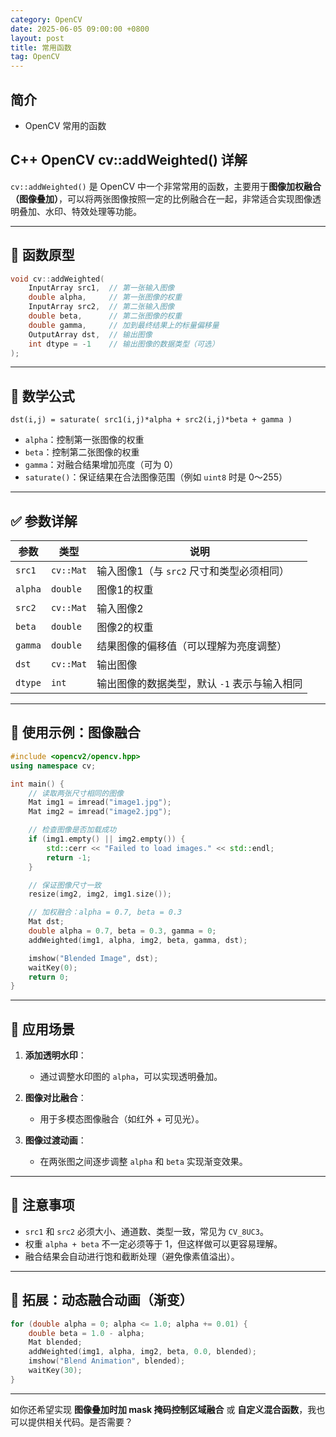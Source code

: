 ```yaml
---
category: OpenCV
date: 2025-06-05 09:00:00 +0800
layout: post
title: 常用函数
tag: OpenCV
---
```

## 简介

+ OpenCV 常用的函数

<!--more-->

## C++ OpenCV cv::addWeighted() 详解

`cv::addWeighted()` 是 OpenCV 中一个非常常用的函数，主要用于**图像加权融合（图像叠加）**，可以将两张图像按照一定的比例融合在一起，非常适合实现图像透明叠加、水印、特效处理等功能。

---

## 🧠 函数原型

```cpp
void cv::addWeighted(
    InputArray src1,  // 第一张输入图像
    double alpha,     // 第一张图像的权重
    InputArray src2,  // 第二张输入图像
    double beta,      // 第二张图像的权重
    double gamma,     // 加到最终结果上的标量偏移量
    OutputArray dst,  // 输出图像
    int dtype = -1    // 输出图像的数据类型（可选）
);
```

---

## 📘 数学公式

`dst(i,j) = saturate( src1(i,j)*alpha + src2(i,j)*beta + gamma )`

* `alpha`：控制第一张图像的权重
* `beta`：控制第二张图像的权重
* `gamma`：对融合结果增加亮度（可为 0）
* `saturate()`：保证结果在合法图像范围（例如 `uint8` 时是 0～255）

---

## ✅ 参数详解

| 参数      | 类型        | 说明                        |
| ------- | --------- | ------------------------- |
| `src1`  | `cv::Mat` | 输入图像1（与 `src2` 尺寸和类型必须相同） |
| `alpha` | `double`  | 图像1的权重                    |
| `src2`  | `cv::Mat` | 输入图像2                     |
| `beta`  | `double`  | 图像2的权重                    |
| `gamma` | `double`  | 结果图像的偏移值（可以理解为亮度调整）       |
| `dst`   | `cv::Mat` | 输出图像                      |
| `dtype` | `int`     | 输出图像的数据类型，默认 `-1` 表示与输入相同 |

---

## 🎯 使用示例：图像融合

```cpp
#include <opencv2/opencv.hpp>
using namespace cv;

int main() {
    // 读取两张尺寸相同的图像
    Mat img1 = imread("image1.jpg");
    Mat img2 = imread("image2.jpg");

    // 检查图像是否加载成功
    if (img1.empty() || img2.empty()) {
        std::cerr << "Failed to load images." << std::endl;
        return -1;
    }

    // 保证图像尺寸一致
    resize(img2, img2, img1.size());

    // 加权融合：alpha = 0.7, beta = 0.3
    Mat dst;
    double alpha = 0.7, beta = 0.3, gamma = 0;
    addWeighted(img1, alpha, img2, beta, gamma, dst);

    imshow("Blended Image", dst);
    waitKey(0);
    return 0;
}
```

---

## 🧪 应用场景

1. **添加透明水印**：

   * 通过调整水印图的 `alpha`，可以实现透明叠加。
2. **图像对比融合**：

   * 用于多模态图像融合（如红外 + 可见光）。
3. **图像过渡动画**：

   * 在两张图之间逐步调整 `alpha` 和 `beta` 实现渐变效果。

---

## 🧩 注意事项

* `src1` 和 `src2` 必须大小、通道数、类型一致，常见为 `CV_8UC3`。
* 权重 `alpha + beta` 不一定必须等于 1，但这样做可以更容易理解。
* 融合结果会自动进行饱和截断处理（避免像素值溢出）。

---

## 📌 拓展：动态融合动画（渐变）

```cpp
for (double alpha = 0; alpha <= 1.0; alpha += 0.01) {
    double beta = 1.0 - alpha;
    Mat blended;
    addWeighted(img1, alpha, img2, beta, 0.0, blended);
    imshow("Blend Animation", blended);
    waitKey(30);
}
```

---

如你还希望实现 **图像叠加时加 mask 掩码控制区域融合** 或 **自定义混合函数**，我也可以提供相关代码。是否需要？

